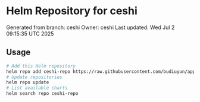 # Helm Repository for ceshi
Generated from branch: ceshi
Owner: ceshi
Last updated: Wed Jul  2 09:15:35 UTC 2025

## Usage
```bash
# Add this Helm repository
helm repo add ceshi-repo https://raw.githubusercontent.com/budiuyun/appStore/helm-ceshi/
# Update repositories
helm repo update
# List available charts
helm search repo ceshi-repo
```
